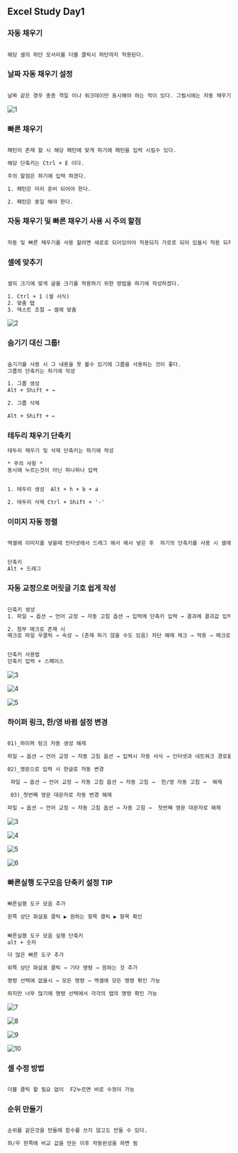 ## Excel Study Day1 

### 자동 채우기

```txt

해당 셀의 하단 모서리를 더블 클릭시 하단까지 적용된다.  

```

### 날짜 자동 채우기 설정 

```txt

날짜 같은 경우 종종 격일 이나 워크데이만 표시해야 하는 적이 있다. 그럴시에는 자동 채우기 옵션 클릭 후 해당 사항을 선택 하면된다. 자세한건 하기의 이미지를 참고

```

 
![1](https://github.com/choiminjun94/Excel_study/assets/60457431/728955c1-21e4-46f9-9f33-d53b543593df)

### 빠른 채우기 

```txt 

패턴이 존재 할 시 해당 패턴에 맞게 하기에 패턴을 입력 시킬수 있다. 

해당 단축키는 Ctrl + E 이다.

주의 할점은 하기에 입력 하겠다. 

1. 패턴은 미리 준비 되어야 한다. 

2. 패턴은 동일 해야 한다. 

```

### 자동 채우기 및 빠른 채우기 사용 시 주의 할점  

```txt

자동 및 빠른 채우기를 사용 할려면 세로로 되어있어야 적용되지 가로로 되어 있을시 적용 되지 않는다. 

```
 
 ### 셀에 맞추기 

 ```txt

셀의 크기에 맞게 글을 크기를 적용하기 위한 방법을 하기에 작성하겠다. 

1. Ctrl + 1 (셀 서식)
2. 맞춤 탭 
3. 덱스트 조절 → 셀에 맞춤

 ```

![2](https://github.com/choiminjun94/Excel_study/assets/60457431/294813c6-73bf-444c-915f-438bcde7aa5a)

### 숨기기 대신 그룹! 

 ```txt

숨기기를 사용 시 그 내용을 못 볼수 있기에 그룹을 사용하는 것이 좋다.  
그룹의 단축키는 하기에 작성

1. 그룹 생성 
Alt + Shift + → 

2. 그룹 삭제 

Alt + Shift + ←

 ```

### 테두리 채우기 단축키  

 ```txt
테두리 채우기 및 삭제 단축키는 하기에 작성

* 주의 사항 * 
동시에 누르는것이 아닌 하나하나 입력  


1. 테두리 생성  Alt + h + b + a

2. 테두리 삭제 Ctrl + Shift + '-'

 ```

### 이미지 자동 정렬

```txt

엑셀에 이미지를 넣을때 인터넷에서 드래그 해서 해서 넣은 후  하기의 단축키를 사용 시 셀에 맞게 조정 된다. 


단축키 
Alt + 드래그

```

### 자동 교정으로 머릿글 기호 쉽게 작성 

```txt 

단축키 생성 
1. 파일 → 옵션 → 언어 교정 → 자동 고침 옵션 → 입력에 단축키 입력 → 결과에 결과값 입력 → 확인

2. 첨부 메크로 존재 시 
메크로 파일 우클릭 → 속성 → (존재 하기 않을 수도 있음) 차단 해제 체크 → 적용 → 메크로 파일 실행 → 콘텐츠 사용 클릭 → 교정 기호 등록 클릭


단축키 사용법 
단축키 입력 + 스페이스 

```

![3](https://github.com/choiminjun94/Excel_study/assets/60457431/0fcb3a36-334f-4e6b-a5f4-5d40e70ff01d)

![4](https://github.com/choiminjun94/Excel_study/assets/60457431/e5c9cf09-33cf-4810-936f-c148c1c4e3c2)

![5](https://github.com/choiminjun94/Excel_study/assets/60457431/d9525238-bcf0-4acd-b3b5-eafa89b2f6f4)


### 하이퍼 링크, 한/영 바뀜 설정 변경 

```txt 

01)_하이퍼 링크 자동 생성 해제 

파일 → 옵션 → 언어 교정 → 자동 고침 옵션 → 입력시 자동 서식 → 인터넷과 네트워크 경로를 하이퍼링크로 설정 해제 

02)_영문으로 입력 시 한글로 자동 변경

 파일 → 옵션 → 언어 교정 → 자동 고침 옵션 → 자동 고침 →  한/영 자동 고침 →  해제

 03)_첫번째 영문 대문자로 자동 변경 해제 

파일 → 옵션 → 언어 교정 → 자동 고침 옵션 → 자동 고침 →  첫번째 영문 대문자로 해제

```
![3](https://github.com/choiminjun94/Excel_study/assets/60457431/4f05bcbf-1fb9-4e78-852c-51cb5ccaed42)

![4](https://github.com/choiminjun94/Excel_study/assets/60457431/dc3f94b1-4d67-4805-a342-3365e6fa4720)

![5](https://github.com/choiminjun94/Excel_study/assets/60457431/f1c99432-d84d-4d73-b60f-3579c18f895c)

![6](https://github.com/choiminjun94/Excel_study/assets/60457431/108ba9b2-5c60-45c4-82af-f7714ba3b9fd)

### 빠른실행 도구모음 단축키 설정 TIP 

```txt 

빠른실행 도구 모음 추가 

왼쪽 상단 화살표 클릭 ▶ 원하는 항목 클릭 ▶ 항목 확인


빠른실행 도구 모음 실행 단축키 
alt + 숫자

더 많은 빠른 도구 추가 

외쪽 상단 화살표 클릭 → 기타 명령 → 원하는 것 추가 

명령 선택에 없을시 → 모든 명령 → 엑셀에 모든 명령 확인 가능

하지만 너무 많기에 명령 선택에서 각각의 탭의 명령 확인 가능

```

![7](https://github.com/choiminjun94/Excel_study/assets/60457431/f1fe6012-8f38-41ae-9b0e-ccb52d6a00bb)

![8](https://github.com/choiminjun94/Excel_study/assets/60457431/8e3fbc48-269f-48a5-a396-e14c86764c34)

![9](https://github.com/choiminjun94/Excel_study/assets/60457431/828c1e6e-67f4-45fd-851b-acd8767647d8)

![10](https://github.com/choiminjun94/Excel_study/assets/60457431/b7e48b22-1b37-4447-b5e7-cc07b1dcfca4)

### 셀 수정 방법 

```txt 

더블 클릭 할 필요 없이  F2누르면 바로 수정이 가능

```

### 순위 만들기 

```txt 

순위를 같은것을 만들때 함수를 쓰지 않고도 만들 수 있다. 

좌/우 한쪽에 비교 값을 만든 이후 자동완성을 하면 됨

```
